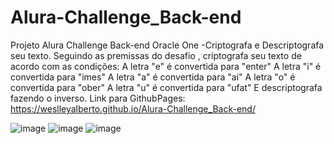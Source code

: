 # Alura-Challenge_Back-end
Projeto Alura Challenge Back-end Oracle One -Criptografa e Descriptografa seu texto.
Seguindo as premissas do desafio , criptografa seu texto de acordo com as condições:
A letra "e" é convertida para "enter"
A letra "i" é convertida para "imes"
A letra "a" é convertida para "ai"
A letra "o" é convertida para "ober"
A letra "u" é convertida para "ufat"
E descriptografa fazendo o inverso.
Link para GithubPages:
https://weslleyalberto.github.io/Alura-Challenge_Back-end/


![image](https://user-images.githubusercontent.com/45899117/150650730-4755d721-6c9a-451d-a5d0-908475ce7047.png)
![image](https://user-images.githubusercontent.com/45899117/150867037-bcaca048-bd73-49fb-b5df-b5492a4ef4b1.png)
![image](https://user-images.githubusercontent.com/45899117/151428361-c87c8319-b131-4c0f-8ab1-3d3384691968.png)



